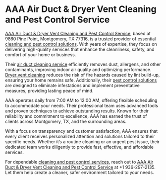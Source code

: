 # AAA Air Duct & Dryer Vent Cleaning and Pest Control Service

[AAA Air Duct & Dryer Vent Cleaning and Pest Control Service](https://maps.app.goo.gl/j8m3x5GPtJd8f2F17), based at 9860 Pine Point, Montgomery, TX 77316, is a trusted provider of essential [cleaning and pest control solutions](https://maps.app.goo.gl/j8m3x5GPtJd8f2F17). With years of expertise, they focus on delivering high-quality services that enhance the cleanliness, safety, and comfort of your home or business.

Their [air duct cleaning service](https://maps.app.goo.gl/j8m3x5GPtJd8f2F17) efficiently removes dust, allergens, and other contaminants, improving indoor air quality and optimizing performance. [Dryer vent cleaning](https://maps.app.goo.gl/j8m3x5GPtJd8f2F17) reduces the risk of fire hazards caused by lint build-up, ensuring your home remains safe. Additionally, their [pest control solutions](https://maps.app.goo.gl/j8m3x5GPtJd8f2F17) are designed to eliminate infestations and implement preventative measures, providing lasting peace of mind.

AAA operates daily from 7:00 AM to 12:00 AM, offering flexible scheduling to accommodate your needs. Their professional team uses advanced tools and proven techniques to achieve outstanding results. Known for their reliability and commitment to excellence, AAA has earned the trust of clients across Montgomery, TX, and the surrounding areas.

With a focus on transparency and customer satisfaction, AAA ensures that every client receives personalized attention and solutions tailored to their specific needs. Whether it’s a routine cleaning or an urgent pest issue, their dedicated team works diligently to provide fast, effective, and affordable services.

For dependable [cleaning and pest control services](https://maps.app.goo.gl/j8m3x5GPtJd8f2F17), reach out to [AAA Air Duct & Dryer Vent Cleaning and Pest Control Service](https://maps.app.goo.gl/j8m3x5GPtJd8f2F17) at +1 936-297-2135. Let them help create a cleaner, safer environment tailored to your needs.

